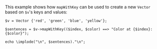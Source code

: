 This example shows how `mapWithKey` can be used to create a new `Vector` based on `$v`'s keys and values:

```basic-usage.hack
$v = Vector {'red', 'green', 'blue', 'yellow'};

$sentences = $v->mapWithKey(($index, $color) ==> "Color at {$index}: {$color}");

echo \implode("\n", $sentences)."\n";
```
